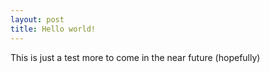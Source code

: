 ```yaml
---
layout: post
title: Hello world!
---
```



This is just a test more to come in the near future (hopefully) 
